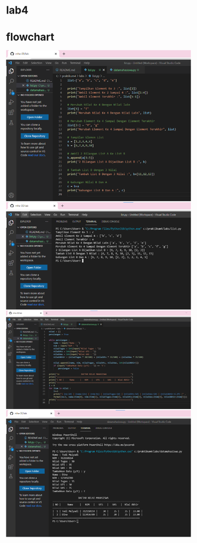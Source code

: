 # lab4

# flowchart

![gambar](ss/gambar1.png)
![gambar](ss/gambar2.png)
![gambar](ss/gambar3.png)
![gambar](ss/gambar4.png)